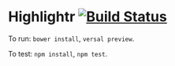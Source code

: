 # Highlightr [![Build Status](https://travis-ci.org/Versal/highlightr-iframe.svg?branch=master)](https://travis-ci.org/Versal/highlightr-iframe)

To run: `bower install`, `versal preview`.

To test: `npm install`, `npm test`.
